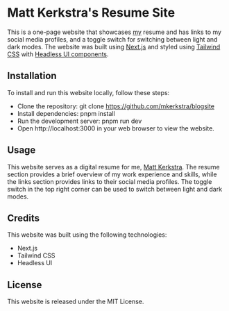 # Matt Kerkstra's Resume Site

This is a one-page website that showcases [my](https://www.kerkstra.dev/) resume and has links to my social media profiles, and a toggle switch for switching between light and dark modes. The website was built using [Next.js](https://nextjs.org/) and styled using [Tailwind CSS](https://tailwindcss.com/) with [Headless UI components](https://headlessui.com/).

## Installation

To install and run this website locally, follow these steps:

  * Clone the repository: git clone https://github.com/mkerkstra/blogsite
  * Install dependencies: pnpm install
  * Run the development server: pnpm run dev
  * Open http://localhost:3000 in your web browser to view the website.

## Usage

This website serves as a digital resume for me, [Matt Kerkstra](https://www.kerkstra.dev/). The resume section provides a brief overview of my work experience and skills, while the links section provides links to their social media profiles. The toggle switch in the top right corner can be used to switch between light and dark modes.

## Credits

This website was built using the following technologies:

  * Next.js
  * Tailwind CSS
  * Headless UI

## License

This website is released under the MIT License.
